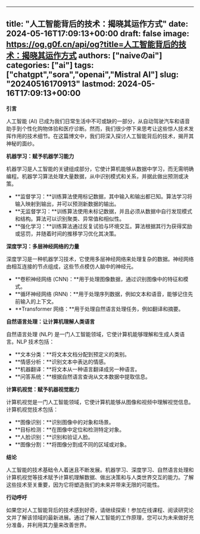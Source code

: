 
---
title: "人工智能背后的技术：揭晓其运作方式"
date: 2024-05-16T17:09:13+00:00
draft: false
image: https://og.g0f.cn/api/og?title=人工智能背后的技术：揭晓其运作方式
authors: ["naiveのai"]
categories: ["ai"]
tags: ["chatgpt","sora","openai","Mistral AI"]
slug: "20240516170913"
lastmod: 2024-05-16T17:09:13+00:00
---
**引言**

人工智能 (AI) 已成为我们日常生活中不可或缺的一部分，从自动驾驶汽车和语音助手到个性化购物体验和医疗诊断。然而，我们很少停下来思考让这些惊人技术发挥作用的技术细节。在这篇博文中，我们将深入探讨人工智能背后的技术，揭开其神秘的面纱。

**机器学习：赋予机器学习能力**

机器学习是人工智能的关键组成部分，它使计算机能够从数据中学习，而无需明确编程。机器学习算法处理大量数据，从中识别模式和关系，并据此做出预测或决策。

* **监督学习：**训练算法使用标记数据，其中输入和输出都已知。算法学习将输入映射到输出，并可以预测新数据的输出。
* **无监督学习：**训练算法使用未标记数据，并且必须从数据中自行发现模式和结构。算法可以识别聚类、异常值和相似性。
* **强化学习：**训练算法通过反复试验与环境交互。算法根据其行为获得奖励或惩罚，并随着时间的推移学习优化其决策。

**深度学习：多层神经网络的力量**

深度学习是一种机器学习技术，它使用多层神经网络来处理复杂的数据。神经网络由相互连接的节点组成，这些节点模仿人脑中的神经元。

* **卷积神经网络 (CNN)：**用于处理图像数据，通过识别图像中的特征和模式。
* **循环神经网络 (RNN)：**用于处理序列数据，例如文本和语音，能够记住先前输入的上下文。
* **Transformer 网络：**用于处理自然语言处理任务，例如翻译和摘要。

**自然语言处理：让计算机理解人类语言**

自然语言处理 (NLP) 是一门人工智能领域，它使计算机能够理解和生成人类语言。NLP 技术包括：

* **文本分类：**将文本文档分配到预定义的类别。
* **情感分析：**识别文本中表达的情感。
* **机器翻译：**将文本从一种语言翻译成另一种语言。
* **问答系统：**根据自然语言查询从文本数据中提取信息。

**计算机视觉：赋予机器视觉能力**

计算机视觉是一门人工智能领域，它使计算机能够从图像和视频中理解视觉信息。计算机视觉技术包括：

* **图像识别：**识别图像中的对象和场景。
* **目标检测：**在图像中定位和检测特定对象。
* **人脸识别：**识别和验证人脸。
* **图像分割：**将图像分割成不同的区域或对象。

**结论**

人工智能的技术基础令人着迷且不断发展。机器学习、深度学习、自然语言处理和计算机视觉等技术赋予计算机理解数据、做出决策和与人类世界交互的能力。了解这些技术至关重要，因为它将塑造我们的未来并带来无限的可能性。

**行动呼吁**

如果您对人工智能背后的技术感到好奇，请继续探索！参加在线课程、阅读研究论文并了解该领域的最新进展。通过了解人工智能的工作原理，您可以为未来做好充分准备，并利用其力量来改善世界。